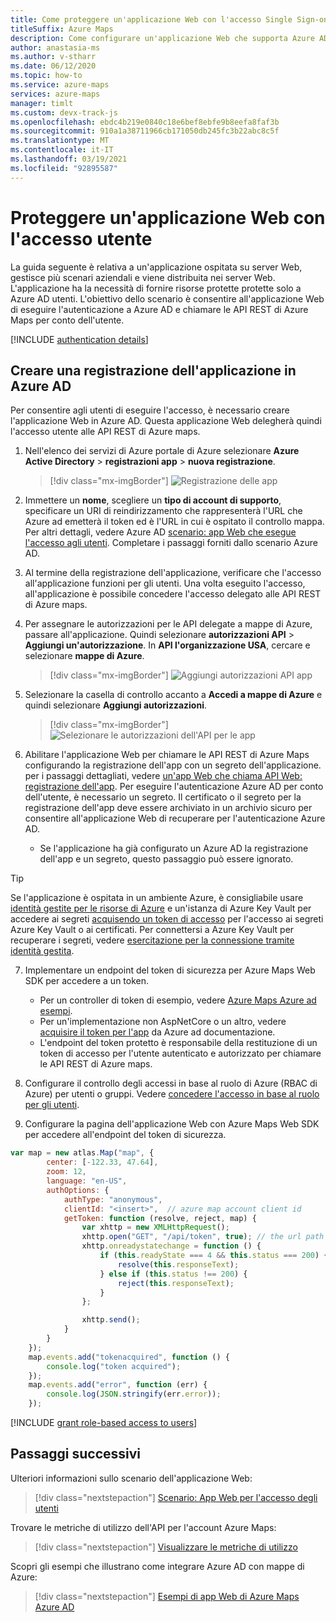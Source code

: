 ```yaml
---
title: Come proteggere un'applicazione Web con l'accesso Single Sign-on interattivo
titleSuffix: Azure Maps
description: Come configurare un'applicazione Web che supporta Azure AD Single Sign-on con Azure Maps Web SDK usando il protocollo OpenID Connect.
author: anastasia-ms
ms.author: v-stharr
ms.date: 06/12/2020
ms.topic: how-to
ms.service: azure-maps
services: azure-maps
manager: timlt
ms.custom: devx-track-js
ms.openlocfilehash: ebdc4b219e0840c18e6bef8ebfe9b8eefa8faf3b
ms.sourcegitcommit: 910a1a38711966cb171050db245fc3b22abc8c5f
ms.translationtype: MT
ms.contentlocale: it-IT
ms.lasthandoff: 03/19/2021
ms.locfileid: "92895587"
---
```

# <a name="secure-a-web-application-with-user-sign-in"></a>Proteggere un'applicazione Web con l'accesso utente

La guida seguente è relativa a un'applicazione ospitata su server Web, gestisce più scenari aziendali e viene distribuita nei server Web. L'applicazione ha la necessità di fornire risorse protette protette solo a Azure AD utenti. L'obiettivo dello scenario è consentire all'applicazione Web di eseguire l'autenticazione a Azure AD e chiamare le API REST di Azure Maps per conto dell'utente.

[!INCLUDE [authentication details](./includes/view-authentication-details.md)]

## <a name="create-an-application-registration-in-azure-ad"></a>Creare una registrazione dell'applicazione in Azure AD

Per consentire agli utenti di eseguire l'accesso, è necessario creare l'applicazione Web in Azure AD. Questa applicazione Web delegherà quindi l'accesso utente alle API REST di Azure maps.

1. Nell'elenco dei servizi di Azure portale di Azure selezionare **Azure Active Directory**  >  **registrazioni app**  >  **nuova registrazione**.  

    > [!div class="mx-imgBorder"]
    > ![Registrazione delle app](./media/how-to-manage-authentication/app-registration.png)

2. Immettere un **nome**, scegliere un **tipo di account di supporto**, specificare un URI di reindirizzamento che rappresenterà l'URL che Azure ad emetterà il token ed è l'URL in cui è ospitato il controllo mappa. Per altri dettagli, vedere Azure AD [scenario: app Web che esegue l'accesso agli utenti](../active-directory/develop/scenario-web-app-sign-user-overview.md). Completare i passaggi forniti dallo scenario Azure AD.  

3. Al termine della registrazione dell'applicazione, verificare che l'accesso all'applicazione funzioni per gli utenti. Una volta eseguito l'accesso, all'applicazione è possibile concedere l'accesso delegato alle API REST di Azure maps.
    
4.  Per assegnare le autorizzazioni per le API delegate a mappe di Azure, passare all'applicazione. Quindi selezionare **autorizzazioni API**  >  **Aggiungi un'autorizzazione**. In **API l'organizzazione USA**, cercare e selezionare **mappe di Azure**.

    > [!div class="mx-imgBorder"]
    > ![Aggiungi autorizzazioni API app](./media/how-to-manage-authentication/app-permissions.png)

5. Selezionare la casella di controllo accanto a **Accedi a mappe di Azure** e quindi selezionare **Aggiungi autorizzazioni**.

    > [!div class="mx-imgBorder"]
    > ![Selezionare le autorizzazioni dell'API per le app](./media/how-to-manage-authentication/select-app-permissions.png)

6. Abilitare l'applicazione Web per chiamare le API REST di Azure Maps configurando la registrazione dell'app con un segreto dell'applicazione. per i passaggi dettagliati, vedere [un'app Web che chiama API Web: registrazione dell'app](../active-directory/develop/scenario-web-app-call-api-app-registration.md). Per eseguire l'autenticazione Azure AD per conto dell'utente, è necessario un segreto. Il certificato o il segreto per la registrazione dell'app deve essere archiviato in un archivio sicuro per consentire all'applicazione Web di recuperare per l'autenticazione Azure AD. 
   
   * Se l'applicazione ha già configurato un Azure AD la registrazione dell'app e un segreto, questo passaggio può essere ignorato.

> [!Tip]
> Se l'applicazione è ospitata in un ambiente Azure, è consigliabile usare [identità gestite per le risorse di Azure](../active-directory/managed-identities-azure-resources/overview.md) e un'istanza di Azure Key Vault per accedere ai segreti [acquisendo un token di accesso](../active-directory/managed-identities-azure-resources/how-to-use-vm-token.md) per l'accesso ai segreti Azure Key Vault o ai certificati. Per connettersi a Azure Key Vault per recuperare i segreti, vedere [esercitazione per la connessione tramite identità gestita](../key-vault/general/tutorial-net-create-vault-azure-web-app.md).
   
7. Implementare un endpoint del token di sicurezza per Azure Maps Web SDK per accedere a un token. 
   
   * Per un controller di token di esempio, vedere [Azure Maps Azure ad esempi](https://github.com/Azure-Samples/Azure-Maps-AzureAD-Samples/blob/master/src/OpenIdConnect/AzureMapsOpenIdConnectv1/AzureMapsOpenIdConnect/Controllers/TokenController.cs). 
   * Per un'implementazione non AspNetCore o un altro, vedere [acquisire il token per l'app](../active-directory/develop/scenario-web-app-call-api-acquire-token.md) da Azure ad documentazione.
   * L'endpoint del token protetto è responsabile della restituzione di un token di accesso per l'utente autenticato e autorizzato per chiamare le API REST di Azure maps.

8. Configurare il controllo degli accessi in base al ruolo di Azure (RBAC di Azure) per utenti o gruppi. Vedere [concedere l'accesso in base al ruolo per gli utenti](#grant-role-based-access-for-users-to-azure-maps).

9. Configurare la pagina dell'applicazione Web con Azure Maps Web SDK per accedere all'endpoint del token di sicurezza. 

```javascript
var map = new atlas.Map("map", {
        center: [-122.33, 47.64],
        zoom: 12,
        language: "en-US",
        authOptions: {
            authType: "anonymous",
            clientId: "<insert>",  // azure map account client id
            getToken: function (resolve, reject, map) {
                var xhttp = new XMLHttpRequest();
                xhttp.open("GET", "/api/token", true); // the url path maps to the token endpoint.
                xhttp.onreadystatechange = function () {
                    if (this.readyState === 4 && this.status === 200) {
                        resolve(this.responseText);
                    } else if (this.status !== 200) {
                        reject(this.responseText);
                    }
                };

                xhttp.send();
            }
        }
    });
    map.events.add("tokenacquired", function () {
        console.log("token acquired");
    });
    map.events.add("error", function (err) {
        console.log(JSON.stringify(err.error));
    });
```

[!INCLUDE [grant role-based access to users](./includes/grant-rbac-users.md)]

## <a name="next-steps"></a>Passaggi successivi

Ulteriori informazioni sullo scenario dell'applicazione Web:
> [!div class="nextstepaction"]
> [Scenario: App Web per l'accesso degli utenti](../active-directory/develop/scenario-web-app-sign-user-overview.md)

Trovare le metriche di utilizzo dell'API per l'account Azure Maps:
> [!div class="nextstepaction"]
> [Visualizzare le metriche di utilizzo](how-to-view-api-usage.md)

Scopri gli esempi che illustrano come integrare Azure AD con mappe di Azure:
> [!div class="nextstepaction"]
> [Esempi di app Web di Azure Maps Azure AD](https://github.com/Azure-Samples/Azure-Maps-AzureAD-Samples/tree/master/src/OpenIdConnect)